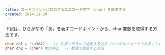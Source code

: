 ```yaml
---
title: コードポイントに対応するユニコード文字 (char) を取得する
created: 2014-11-20
---
```


下記は、ひらがなの「あ」を表すコードポイントから、char 変数を取得する方法です。

~~~ java
char ch1 = '\u3042';  // 文字リテラルで指定する方法（シングルクォートであることに注意）
char ch2 = (char) 0x3042;  // 数値で指定する方法
~~~

